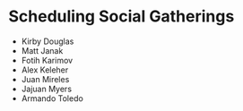 # Scheduling Social Gatherings
- Kirby Douglas
- Matt Janak
- Fotih Karimov
- Alex Keleher
- Juan Mireles
- Jajuan Myers
- Armando Toledo
